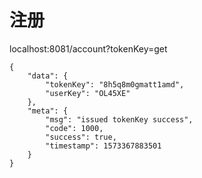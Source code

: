 
# 注册
localhost:8081/account?tokenKey=get
```
{
    "data": {
        "tokenKey": "8h5q8m0gmatt1amd",
        "userKey": "OL45XE"
    },
    "meta": {
        "msg": "issued tokenKey success",
        "code": 1000,
        "success": true,
        "timestamp": 1573367883501
    }
}
```


